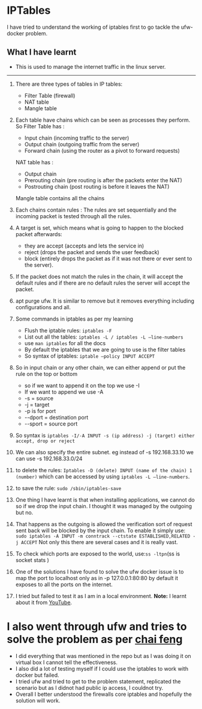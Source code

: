 # IPTables
I have tried to understand the working of iptables first to go tackle the ufw-docker problem.

## What I have learnt
- This is used to manage the internet traffic in the linux server.
---
1. There are three types of tables in IP tables:
   - Filter Table (firewall)
   - NAT table
   - Mangle table
2. Each table have chains which can be seen as processes they perform.
   So Filter Table has :
   - Input chain (incoming traffic to the server)
   - Output chain (outgoing traffic from the server)
   - Forward chain (using the router as a pivot to forward requests)

   NAT table has :
   - Output chain
   - Prerouting chain (pre routing is after the packets enter the NAT)
   - Postrouting chain (post routing is before it leaves the NAT)

   Mangle table contains all the chains

3. Each chains contain rules :
   The rules are set sequentially and the incoming packet is tested through all the rules.

4. A target is set, which means what is going to happen to the blocked packet afterwards:
   - they are accept (accepts and lets the service in)
   - reject (drops the packet and sends the user feedback)
   - block (entirely drops the packet as if it was not there or ever sent to the server).
5. If the packet does not match the rules in the chain, it will accept the default rules and if there are no default rules the server will accept the packet.
6. apt purge ufw. It is similar to remove but it removes everything including configurations and all.

7. Some commands in iptables as per my learning
   - Flush the iptable rules: ```iptables -F```
   - List out all the tables: ```iptables -L / iptables -L —line-numbers```
   - use ```man iptables``` for all the docs
   - By default the iptables that we are going to use is the filter tables
   - So syntax of iptables: ```iptable —policy INPUT ACCEPT```
8. So in input chain or any other chain, we can either append or put the rule on the top or bottom
   - so if we want to append it on the top we use -I
   - If we want to append we use -A
   - -s = source
   - -j = target
   - -p is for port
   - --dport = destination port
   - --sport = source port
9. So syntax is ```iptables -I/-A INPUT -s (ip address) -j (target) either accept, drop or reject```
10. We can also specify the entire subnet. eg instead of -s 192.168.33.10 we can use -s 192.168.33.0/24
11. to delete the rules:
```Iptables -D (delete) INPUT (name of the chain) 1 (number)``` which can be accessed by using ```iptables -L —line-numbers```.
12. to save the rule: ```sudo /sbin/iptables-save```
13. One thing I have learnt is that when installing applications, we cannot do so if we drop the input chain. I thought it was managed by the outgoing but no.
14. That happens as the outgoing is allowed the verification sort of request sent back will be blocked by the input chain. To enable it simply use:
    ```sudo iptables -A INPUT -m conntrack --ctstate ESTABLISHED,RELATED -j ACCEPT```
    Not only this there are several cases and it is really vast.
15. To check which ports are exposed to the world, use:``` ss -ltpn ```(ss is socket stats )
16. One of the solutions I have found to solve the ufw docker issue is to map the port to localhost only as in -p 127.0.0.1:80:80 by default it exposes to all the ports on the internet.
17. I tried but failed to test it as I am in a local environment.
**Note:** I learnt about it from [YouTube](https://www.youtube.com/watch?v=6Ra17Qpj68c).
# I also went through ufw and tries to solve the problem as per [chai feng](https://github.com/chaifeng/ufw-docker)

- I did everything that was mentioned in the repo but as I was doing it on virtual box I cannot tell the effectiveness.
- I also did a lot of testing myself if I could use the iptables to work with docker but failed.
- I tried ufw and tried to get to the problem statement, replicated the scenario but as I didnot had public ip access, I couldnot try.
- Overall I better understood the firewalls core iptables and hopefully the solution will work.
